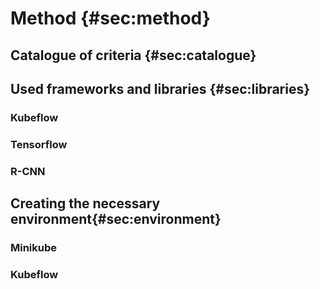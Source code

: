 # Method {#sec:method}

## Catalogue of criteria {#sec:catalogue}

## Used frameworks and libraries {#sec:libraries}

### Kubeflow

### Tensorflow

### R-CNN

## Creating the necessary environment{#sec:environment}

### Minikube

### Kubeflow